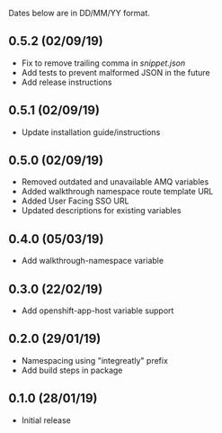 Dates below are in DD/MM/YY format.

## 0.5.2 (02/09/19)
* Fix to remove trailing comma in *snippet.json*
* Add tests to prevent malformed JSON in the future
* Add release instructions

## 0.5.1 (02/09/19)
* Update installation guide/instructions

## 0.5.0 (02/09/19)
* Removed outdated and unavailable AMQ variables
* Added walkthrough namespace route template URL
* Added User Facing SSO URL
* Updated descriptions for existing variables

## 0.4.0 (05/03/19)
* Add walkthrough-namespace variable

## 0.3.0 (22/02/19)
* Add openshift-app-host variable support

## 0.2.0 (29/01/19)
* Namespacing using "integreatly" prefix
* Add build steps in package

## 0.1.0 (28/01/19)
* Initial release
